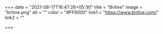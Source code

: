 +++
date = "2021-08-17T16:47:26+05:30"
title = "Britive"
image = "britive.png"
alt = ""
color = "#FF9000"
link1 = "https://www.britive.com/"
link2 = ""

+++